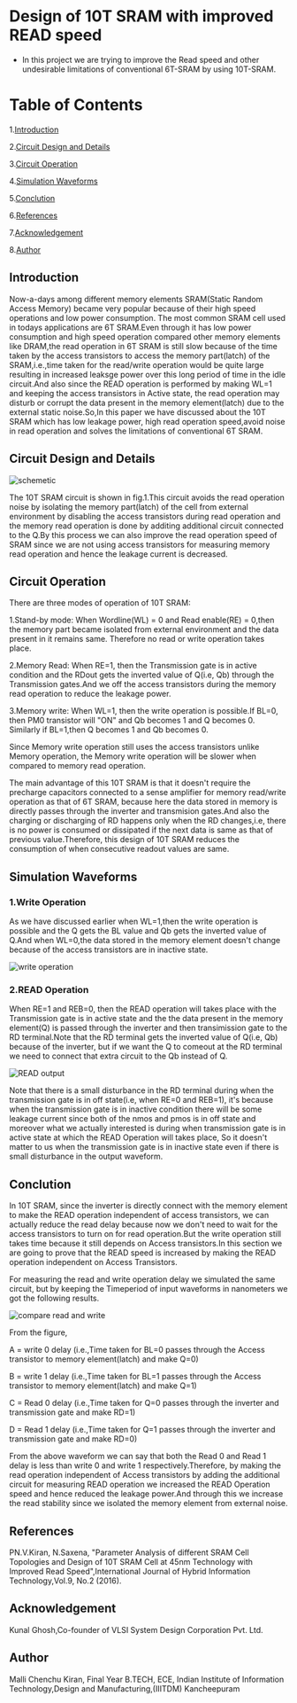 # Design of 10T SRAM with improved READ speed
* In this project we are trying to improve the Read speed and other undesirable limitations of conventional 6T-SRAM by using 10T-SRAM.

# Table of Contents

1.[Introduction](#Introduction)

2.[Circuit Design and Details](#Circuit-Design-and-Details)

3.[Circuit Operation](#Circuit-Operation)
   
4.[Simulation Waveforms](#Simulation-Waveforms)

5.[Conclution](#Conclution)

6.[References](#References)

7.[Acknowledgement](#Acknowledgement)

8.[Author](#Author)

## Introduction

Now-a-days among different memory elements SRAM(Static Random Access Memory) became very popular because of their high speed operations and low power consumption.
The most common SRAM cell used in todays applications are 6T SRAM.Even through it has low power consumption and high speed operation compared other memory elements
like DRAM,the read operation in 6T SRAM is still slow because of the time taken by the access transistors to access the memory part(latch) of the SRAM,i.e.,time taken
for the read/write operation would be quite large resulting in increased leaksge power over this long period of time in the idle circuit.And also since the READ operation 
is performed by making WL=1 and keeping the access transistors in Active state, the read operation may disturb or corrupt the data present in the memory element(latch) due 
to the external static noise.So,In this paper we have discussed about the 10T SRAM which has low leakage power, high read operation speed,avoid 
noise in read operation and solves the limitations of conventional 6T SRAM.

## Circuit Design and Details
![schemetic](https://user-images.githubusercontent.com/99113992/152672756-90464ca6-c8ab-463e-8705-fd436b57b6cb.PNG)

The 10T SRAM circuit is shown in fig.1.This circuit avoids the read operation noise by isolating the memory part(latch) of the cell from external environment by 
disabling the access transistors during read operation and the memory read operation is done by additing additional circuit connected to the Q.By this process we can
also improve the read operation speed of SRAM since we are not using access transistors for measuring memory read operation and hence the leakage current is decreased.

## Circuit Operation

There are three modes of operation of 10T SRAM:

1.Stand-by mode: When Wordline(WL) = 0 and Read enable(RE) = 0,then the memory part became isolated from external environment and the data present in it remains same.
                 Therefore no read or write operation takes place.

2.Memory Read: When RE=1, then the Transmission gate is in active condition and the RDout gets the inverted value of Q(i.e, Qb) through the Transmission gates.And we off the                    access transistors during the memory read operation to reduce the leakage power. 

3.Memory write: When WL=1, then the write operation is possible.If BL=0, then PM0 transistor will "ON" and Qb becomes 1 and Q becomes 0.
                Similarly  if BL=1,then Q becomes 1 and Qb becomes 0.

Since Memory write operation still uses the access transistors unlike Memory operation, the Memory write operation will be slower when compared to memory read operation.

The main advantage of this 10T SRAM is that it doesn't require the precharge capacitors connected to a sense amplifier for memory read/write operation as that of 6T SRAM,
because here the data stored in memory is directly passes through the inverter and transmision gates.And also the charging or discharging of RD happens only when the 
RD changes,i.e, there is no power is consumed or dissipated if the next data is same as that of previous value.Therefore, this design of 10T SRAM reduces the 
consumption of when consecutive readout values are same.

## Simulation Waveforms

### 1.Write Operation

As we have discussed earlier when WL=1,then the write operation is possible and the Q gets the BL value and Qb gets the inverted value of Q.And when WL=0,the data stored in
the memory element doesn't change because of the access transistors are in inactive state.

![write operation](https://user-images.githubusercontent.com/99113992/152926807-6d204d6f-d516-4b4b-bc15-90d63d32310e.PNG)

### 2.READ Operation

When RE=1 and REB=0, then the READ operation will takes place with the Transmission gate is in active state and the the data present in the memory element(Q) is passed through the inverter and then transimission gate to the RD terminal.Note that the RD terminal gets the inverted value of Q(i.e, Qb) because of the inverter, but if we want the Q to 
comeout at the RD terminal we need to connect that extra circuit to the Qb instead of Q.

![READ output](https://user-images.githubusercontent.com/99113992/152926529-253768c3-2502-4da1-b278-3e1437624971.PNG)

Note that there is a small disturbance in the RD terminal during when the transmission gate is in off state(i.e, when RE=0 and REB=1), it's because when the transmission gate is in inactive condition there will be some leakage current since both of the nmos and pmos is in off state and moreover what we actually interested is during when transmission gate is in active state at which the READ Operation will takes place, So it doesn't matter to us when the transmission gate is in inactive state even if there is small disturbance in the output waveform. 

## Conclution

In 10T SRAM, since the inverter is directly connect with the memory element to make the READ operation independent of access transistors, we can actually reduce the read delay 
because now we don't need to wait for the access transistors to turn on for read operation.But the write operation still takes time because it still depends on Access transistors.In this section we are going to prove that the READ speed is increased by making the READ operation independent on Access Transistors.

For measuring the read and write operation delay we simulated the same circuit, but by keeping the Timeperiod of input waveforms in nanometers we got the following results.

![compare read and write](https://user-images.githubusercontent.com/99113992/152933868-f7727778-3dd6-4ef7-bc85-453e18634cd9.png)

From the figure, 

A = write 0 delay (i.e.,Time taken for BL=0 passes through the Access transistor to memory element(latch) and make Q=0)  

B = write 1 delay (i.e.,Time taken for BL=1 passes through the Access transistor to memory element(latch) and make Q=1)

C = Read 0 delay  (i.e.,Time taken for Q=0 passes through the inverter and transmission gate and make RD=1)

D = Read 1 delay  (i.e.,Time taken for Q=1 passes through the inverter and transmission gate and make RD=0)

From the above waveform we can say that both the Read 0 and Read 1 delay is less than write 0 and write 1 respectively.Therefore, by making the read operation independent of Access transistors by adding the additional circuit for measuring READ operation we increased the READ Operation speed and hence reduced the leakage power.And through this we increase the read stability since we isolated 
the memory element from external noise.

## References

PN.V.Kiran, N.Saxena, "Parameter Analysis of different SRAM Cell Topologies and Design of 10T SRAM Cell at 45nm Technology with Improved Read Speed",International Journal of Hybrid Information Technology,Vol.9, No.2 (2016).

## Acknowledgement

Kunal Ghosh,Co-founder of VLSI System Design Corporation Pvt. Ltd.

## Author

Malli Chenchu Kiran, Final Year B.TECH, ECE, Indian Institute of Information Technology,Design and Manufacturing,(IIITDM) Kancheepuram
